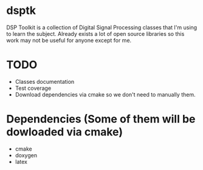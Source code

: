 # dsptk
DSP Toolkit is a collection of Digital Signal Processing classes that I'm using to learn the subject.
Already exists a lot of open source libraries so this work may not be useful for anyone except for me.

# TODO
* Classes documentation
* Test coverage
* Download dependencies via cmake so we don't need to manually them.


# Dependencies (Some of them will be dowloaded via cmake)
* cmake
* doxygen
* latex
